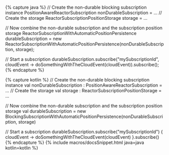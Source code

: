 {% capture java %}
// Create the non-durable blocking subscription instance 
PositionAwareReactorSubscription nonDurableSubscription = ...
// Create the storage
ReactorSubscriptionPositionStorage storage = ...

// Now combine the non-durable subscription and the subscription position storage
ReactorSubscriptionWithAutomaticPositionPersistence durableSubscription = new ReactorSubscriptionWithAutomaticPositionPersistence(nonDurableSubscription, storage);

// Start a subscription
durableSubscription.subscribe("mySubscriptionId", cloudEvent -> doSomethingWithTheCloudEvent(cloudEvent)).subscribe(); 
{% endcapture %}

{% capture kotlin %}
// Create the non-durable blocking subscription instance 
val nonDurableSubscription : PositionAwareReactorSubscription = ...
// Create the storage
val storage : ReactorSubscriptionPositionStorage = ...

// Now combine the non-durable subscription and the subscription position storage
val durableSubscription = new BlockingSubscriptionWithAutomaticPositionPersistence(nonDurableSubscription, storage)

// Start a subscription
durableSubscription.subscribe("mySubscriptionId") { cloudEvent -> 
    doSomethingWithTheCloudEvent(cloudEvent) 
}.subscribe()
{% endcapture %}
{% include macros/docsSnippet.html java=java kotlin=kotlin %}